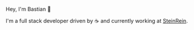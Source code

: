 Hey, I'm Bastian 👋

I'm a full stack developer driven by ☕ and currently working at [SteinRein](https://www.steinrein.com).
